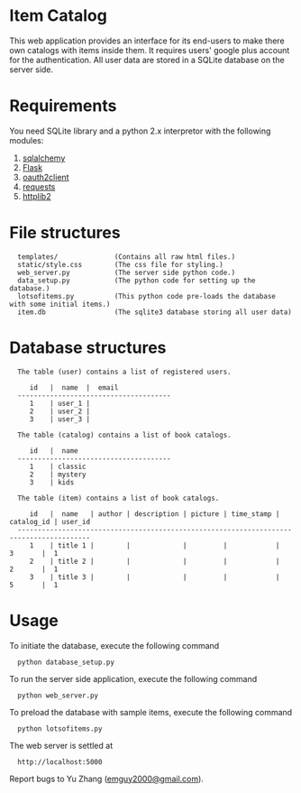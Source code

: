 # Item Catalog
This web application provides an interface for its end-users to make there own
catalogs with items inside them. It requires users' google plus account for the
authentication. All user data are stored in a SQLite database on the server
side.

# Requirements
You need SQLite library and a python 2.x interpretor with the following modules:

1. [sqlalchemy](http://www.sqlalchemy.org)
2. [Flask](http://flask.pocoo.org)
3. [oauth2client](https://github.com/google/oauth2client)
4. [requests](http://docs.python-requests.org)
5. [httplib2](https://github.com/jcgregorio/httplib2)

# File structures
```
  templates/              (Contains all raw html files.)
  static/style.css        (The css file for styling.)
  web_server.py           (The server side python code.)
  data_setup.py           (The python code for setting up the database.)
  lotsofitems.py          (This python code pre-loads the database with some initial items.)
  item.db                 (The sqlite3 database storing all user data)
```

# Database structures
```
  The table (user) contains a list of registered users.

     id   |  name  |  email
  --------------------------------------
     1    | user_1 |
     2    | user_2 |
     3    | user_3 |

  The table (catalog) contains a list of book catalogs.

     id   |  name
  --------------------------------------
     1    | classic
     2    | mystery
     3    | kids

  The table (item) contains a list of book catalogs.

     id   |  name   | author | description | picture | time_stamp | catalog_id | user_id
  ----------------------------------------------------------------------------------------
     1    | title 1 |        |             |         |            |    3       |  1
     2    | title 2 |        |             |         |            |    2       |  1
     3    | title 3 |        |             |         |            |    5       |  1

```

# Usage
To initiate the database, execute the following command
```
  python database_setup.py

```
To run the server side application, execute the following command
```
  python web_server.py

```
To preload the database with sample items, execute the following command
```
  python lotsofitems.py

```
The web server is settled at
```
  http://localhost:5000
```

Report bugs to Yu Zhang (emguy2000@gmail.com).
